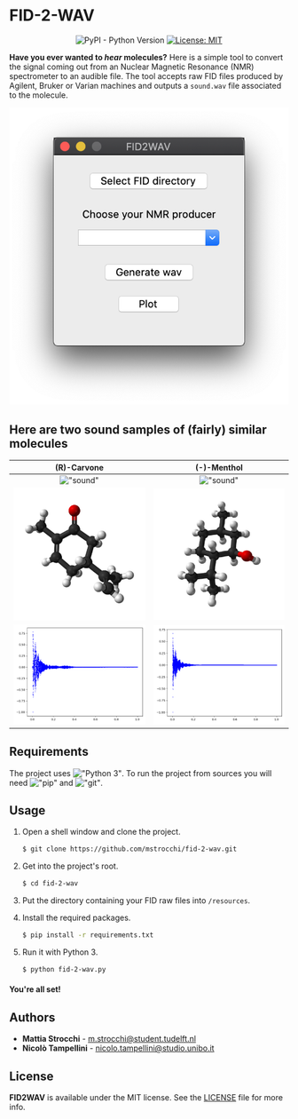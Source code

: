 # FID-2-WAV

<div align="center">

![PyPI - Python Version](https://img.shields.io/pypi/pyversions/matplotlib)
[![License: MIT](https://img.shields.io/badge/License-MIT-yellow.svg)](https://opensource.org/licenses/MIT)

</div>

**Have you ever wanted to _hear_ molecules?** Here is a simple tool to convert the signal 
coming out from an Nuclear Magnetic Resonance (NMR) spectrometer to an audible file. 
The tool accepts raw FID files produced by Agilent, Bruker or Varian machines and outputs a `sound.wav` 
file associated to the molecule. 

![](resources/images/fid-2-wav.png)

## Here are two sound samples of (fairly) similar molecules 

| **(R)-Carvone** | **(-)-Menthol** |
:------------:|:-----------:|
!["sound"](https://soundcloud.com/user-821418598/r-carvone) | !["sound"](https://soundcloud.com/user-821418598/menthol) 
![](resources/images/carvone.png) | ![](resources/images/menthol.png)
![](resources/images/carvone-plot.png) | ![](resources/images/menthol-plot.png)


## Requirements

The project uses !["Python 3"](https://www.python.org/downloads/).
To run the project from sources you will need !["pip"](https://pip.pypa.io/en/stable/installing/) 
and !["git"](https://git-scm.com/book/en/v2/Getting-Started-Installing-Git).

## Usage

1) Open a shell window and clone the project.
    ```bash
    $ git clone https://github.com/mstrocchi/fid-2-wav.git
    ```

2) Get into the project's root.
    ```bash
    $ cd fid-2-wav
    ``` 

3) Put the directory containing your FID raw files into `/resources`.

4) Install the required packages.
    ```bash
    $ pip install -r requirements.txt 
    ``` 

5) Run it with Python 3.
    ```bash
    $ python fid-2-wav.py
    ```
   
#### You're all set!


## Authors

- **Mattia Strocchi** - [m.strocchi@student.tudelft.nl](mailto:m.strocchi@student.tudelft.nl) 
- **Nicolò Tampellini** - [nicolo.tampellini@studio.unibo.it](mailto:nicolo.tampellini@studio.unibo.it) 

## License

**FID2WAV** is available under the MIT license. See the [LICENSE](https://github.com/mstrocchi/fid-2-wav/blob/master/LICENSE.md) file for more info.